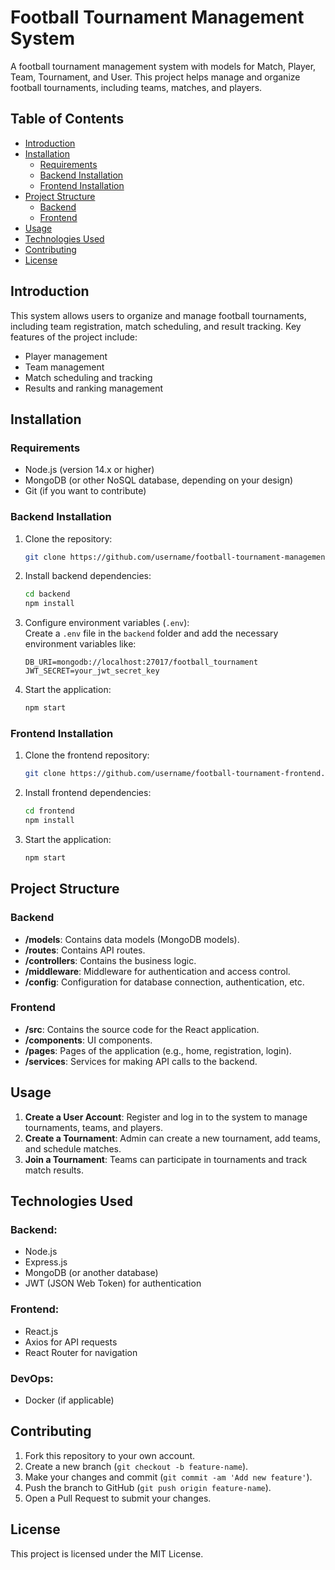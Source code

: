 # Football Tournament Management System

A football tournament management system with models for Match, Player, Team, Tournament, and User. This project helps manage and organize football tournaments, including teams, matches, and players.

## Table of Contents

- [Introduction](#introduction)
- [Installation](#installation)
  - [Requirements](#requirements)
  - [Backend Installation](#backend-installation)
  - [Frontend Installation](#frontend-installation)
- [Project Structure](#project-structure)
  - [Backend](#backend)
  - [Frontend](#frontend)
- [Usage](#usage)
- [Technologies Used](#technologies-used)
- [Contributing](#contributing)
- [License](#license)

## Introduction

This system allows users to organize and manage football tournaments, including team registration, match scheduling, and result tracking. Key features of the project include:

- Player management
- Team management
- Match scheduling and tracking
- Results and ranking management

## Installation

### Requirements

- Node.js (version 14.x or higher)
- MongoDB (or other NoSQL database, depending on your design)
- Git (if you want to contribute)

### Backend Installation

1. Clone the repository:
    ```bash
    git clone https://github.com/username/football-tournament-management.git
    ```

2. Install backend dependencies:
    ```bash
    cd backend
    npm install
    ```

3. Configure environment variables (`.env`):  
    Create a `.env` file in the `backend` folder and add the necessary environment variables like:
    ```env
    DB_URI=mongodb://localhost:27017/football_tournament
    JWT_SECRET=your_jwt_secret_key
    ```

4. Start the application:
    ```bash
    npm start
    ```

### Frontend Installation

1. Clone the frontend repository:
    ```bash
    git clone https://github.com/username/football-tournament-frontend.git
    ```

2. Install frontend dependencies:
    ```bash
    cd frontend
    npm install
    ```

3. Start the application:
    ```bash
    npm start
    ```

## Project Structure

### Backend

- **/models**: Contains data models (MongoDB models).
- **/routes**: Contains API routes.
- **/controllers**: Contains the business logic.
- **/middleware**: Middleware for authentication and access control.
- **/config**: Configuration for database connection, authentication, etc.

### Frontend

- **/src**: Contains the source code for the React application.
- **/components**: UI components.
- **/pages**: Pages of the application (e.g., home, registration, login).
- **/services**: Services for making API calls to the backend.

## Usage

1. **Create a User Account**: Register and log in to the system to manage tournaments, teams, and players.
2. **Create a Tournament**: Admin can create a new tournament, add teams, and schedule matches.
3. **Join a Tournament**: Teams can participate in tournaments and track match results.

## Technologies Used

### Backend:
- Node.js
- Express.js
- MongoDB (or another database)
- JWT (JSON Web Token) for authentication

### Frontend:
- React.js
- Axios for API requests
- React Router for navigation

### DevOps:
- Docker (if applicable)

## Contributing

1. Fork this repository to your own account.
2. Create a new branch (`git checkout -b feature-name`).
3. Make your changes and commit (`git commit -am 'Add new feature'`).
4. Push the branch to GitHub (`git push origin feature-name`).
5. Open a Pull Request to submit your changes.

## License

This project is licensed under the MIT License.
